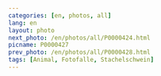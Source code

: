 ```yaml
---
categories: [en, photos, all]
lang: en
layout: photo
next_photo: /en/photos/all/P0000424.html
picname: P0000427
prev_photo: /en/photos/all/P0000428.html
tags: [Animal, Fotofalle, Stachelschwein]
---
```

